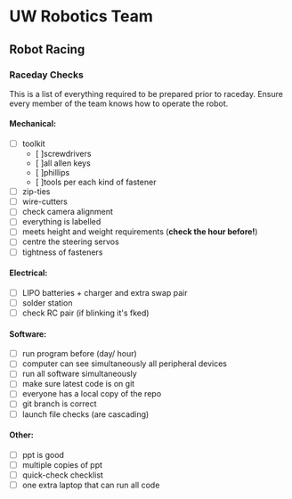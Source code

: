 # UW Robotics Team
## Robot Racing

### Raceday Checks
This is a list of everything required to be prepared prior to raceday.
Ensure every member of the team knows how to operate the robot.

#### Mechanical:
- [ ] toolkit 
   - [ ]screwdrivers
   - [ ]all allen keys
   - [ ]phillips
   - [ ]tools per each kind of fastener
- [ ] zip-ties
- [ ] wire-cutters
- [ ] check camera alignment
- [ ] everything is labelled
- [ ] meets height and weight requirements (**check the hour before!**)
- [ ] centre the steering servos
- [ ] tightness of fasteners

#### Electrical:
- [ ] LIPO batteries + charger and extra swap pair
- [ ] solder station
- [ ] check RC pair (if blinking it's fked)

#### Software:
- [ ] run program before (day/ hour)
- [ ] computer can see simultaneously all peripheral devices
- [ ] run all software simultaneously
- [ ] make sure latest code is on git 
- [ ] everyone has a local copy of the repo
- [ ] git branch is correct
- [ ] launch file checks (are cascading)

#### Other:
- [ ] ppt is good 
- [ ] multiple copies of ppt
- [ ] quick-check checklist
- [ ] one extra laptop that can run all code

